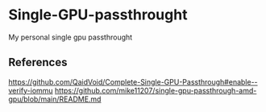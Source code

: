 # Single-GPU-passthrought
My personal single gpu passthrought
## References
https://github.com/QaidVoid/Complete-Single-GPU-Passthrough#enable--verify-iommu
https://github.com/mike11207/single-gpu-passthrough-amd-gpu/blob/main/README.md
